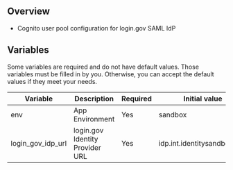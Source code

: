 ## Overview

* Cognito user pool configuration for login.gov SAML IdP

## Variables

Some variables are required and do not have default values. Those variables must be filled in by you. Otherwise, you can accept the default values if they meet your needs.

| Variable          | Description                     | Required | Initial value               |
|-------------------|---------------------------------|----------|-----------------------------|
| env               | App Environment                 | Yes      | sandbox                     |
| login_gov_idp_url | login.gov Identity Provider URL | Yes      | idp.int.identitysandbox.gov |
